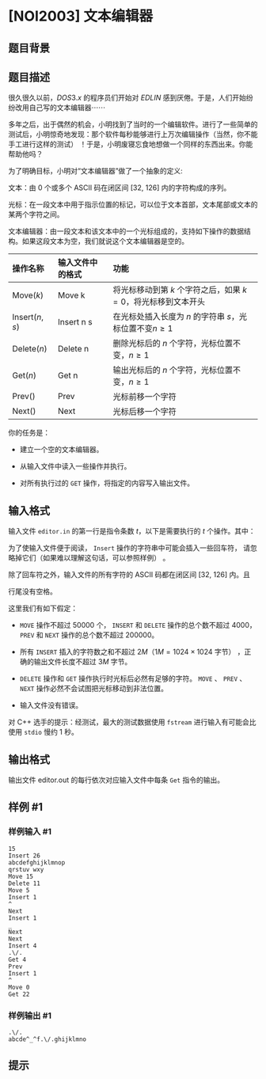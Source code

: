 # [NOI2003] 文本编辑器

## 题目背景



## 题目描述

很久很久以前，$DOS3.x$ 的程序员们开始对 $EDLIN$ 感到厌倦。于是，人们开始纷纷改用自己写的文本编辑器⋯⋯

多年之后，出于偶然的机会，小明找到了当时的一个编辑软件。进行了一些简单的测试后，小明惊奇地发现：那个软件每秒能够进行上万次编辑操作（当然，你不能手工进行这样的测试） ！于是，小明废寝忘食地想做一个同样的东西出来。你能帮助他吗？

为了明确目标，小明对“文本编辑器”做了一个抽象的定义:

文本：由 $0$ 个或多个 ASCII 码在闭区间 [$32$, $126$] 内的字符构成的序列。

光标：在一段文本中用于指示位置的标记，可以位于文本首部，文本尾部或文本的某两个字符之间。


文本编辑器：由一段文本和该文本中的一个光标组成的，支持如下操作的数据结构。如果这段文本为空，我们就说这个文本编辑器是空的。

| 操作名称  | 输入文件中的格式  | 功能  |
| :------------ | :------------ | :------------ |
| $\text{Move}(k)$  | Move k  |  将光标移动到第 $k$ 个字符之后，如果 $k=0$，将光标移到文本开头 |
| $\text{Insert}(n,s)$  | Insert n s  | 在光标处插入长度为 $n$ 的字符串 $s$，光标位置不变$n\geq1$|
| $\text{Delete}(n)$  | Delete n  | 删除光标后的 $n$ 个字符，光标位置不变，$n \geq 1$  |
| $\text{Get}(n)$  | Get n  |输出光标后的 $n$ 个字符，光标位置不变，$n \geq 1$   |
| $\text{Prev}()$  | Prev  | 光标前移一个字符  |
| $\text{Next}()$  | Next |  光标后移一个字符 |


你的任务是：

- 建立一个空的文本编辑器。

- 从输入文件中读入一些操作并执行。

- 对所有执行过的 `GET` 操作，将指定的内容写入输出文件。


## 输入格式

输入文件 `editor.in` 的第一行是指令条数 $t$，以下是需要执行的 $t$ 个操作。其中：

为了使输入文件便于阅读， `Insert` 操作的字符串中可能会插入一些回车符， 请忽略掉它们（如果难以理解这句话，可以参照样例） 。

除了回车符之外，输入文件的所有字符的 ASCII 码都在闭区间 [$32$, $126$] 内。且

行尾没有空格。

这里我们有如下假定：

-  `MOVE` 操作不超过 $50000$ 个， `INSERT` 和 `DELETE` 操作的总个数不超过 $4000$，`PREV` 和 `NEXT` 操作的总个数不超过 $200000$。

-  所有 `INSERT` 插入的字符数之和不超过 $2M$（$1M=1024\times 1024$ 字节） ，正确的输出文件长度不超过 $3M$ 字节。

-  `DELETE` 操作和 `GET` 操作执行时光标后必然有足够的字符。 `MOVE` 、 `PREV` 、 `NEXT` 操作必然不会试图把光标移动到非法位置。

-  输入文件没有错误。

对 C++ 选手的提示：经测试，最大的测试数据使用 `fstream` 进行输入有可能会比使用 `stdio` 慢约 $1$ 秒。

## 输出格式

输出文件 editor.out 的每行依次对应输入文件中每条 `Get` 指令的输出。


## 样例 #1

### 样例输入 #1
```
15
Insert 26
abcdefghijklmnop
qrstuv wxy
Move 15
Delete 11
Move 5
Insert 1
^
Next
Insert 1
_
Next
Next
Insert 4
.\/.
Get 4
Prev
Insert 1
^
Move 0
Get 22

```

### 样例输出 #1

```
.\/.
abcde^_^f.\/.ghijklmno
```

## 提示


